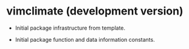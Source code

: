 # vimclimate (development version)

- Initial package infrastructure from template.

- Initial package function and data information constants.
